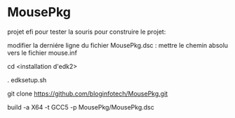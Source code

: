# MousePkg
projet efi pour tester la souris
pour construire le projet:

modifier la derniére ligne du fichier MousePkg.dsc : mettre le chemin absolu vers le fichier mouse.inf 

cd <installation d'edk2>

. edksetup.sh

git clone https://github.com/bloginfotech/MousePkg.git

build -a X64 -t GCC5 -p MousePkg/MousePkg.dsc
